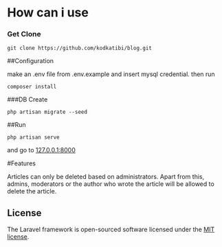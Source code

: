# How can i use

### Get Clone
`git clone https://github.com/kodkatibi/blog.git`

##Configuration

make an .env file from .env.example and insert mysql credential. then run 

`composer install`

###DB Create

`php artisan migrate --seed`

##Run

`php artisan serve`

and go to [127.0.0.1:8000](http://127.0.0.1:8000)


#Features

Articles can only be deleted based on administrators. Apart from this, admins, moderators or the author who wrote the article will be allowed to delete the article.

## License

The Laravel framework is open-sourced software licensed under the [MIT license](https://opensource.org/licenses/MIT).
